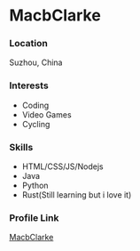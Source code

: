 # MacbClarke

### Location

Suzhou, China

### Interests

- Coding
- Video Games
- Cycling

### Skills

- HTML/CSS/JS/Nodejs
- Java
- Python
- Rust(Still learning but i love it)

### Profile Link

[MacbClarke](https://github.com/MacbClarke)
